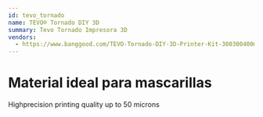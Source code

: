 ```yaml
---
id: tevo_tornado
name: TEVO® Tornado DIY 3D
summary: Tevo Tornado Impresora 3D
vendors:
  - https://www.banggood.com/TEVO-Tornado-DIY-3D-Printer-Kit-300300400mm-Large-Printing-Size-1_75mm-0_4mm-Nozzle-p-1186106.html?ID=48035&cur_warehouse=USA
---
```


# Material ideal para mascarillas

Highprecision printing quality up to 50 microns
